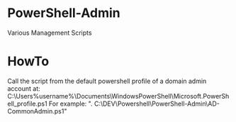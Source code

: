 # PowerShell-Admin
Various Management Scripts


# HowTo

Call the script from the default powershell profile of a domain admin account at: C:\Users\%username%\Documents\WindowsPowerShell\Microsoft.PowerShell_profile.ps1
For example: ". C:\DEV\Powershell\PowerShell-Admin\AD-CommonAdmin.ps1"